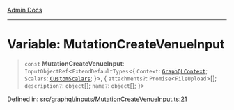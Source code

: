 [Admin Docs](/)

***

# Variable: MutationCreateVenueInput

> `const` **MutationCreateVenueInput**: `InputObjectRef`\<`ExtendDefaultTypes`\<\{ `Context`: [`GraphQLContext`](../../../context/type-aliases/GraphQLContext.md); `Scalars`: [`CustomScalars`](../../../scalars/type-aliases/CustomScalars.md); \}\>, \{ `attachments?`: `Promise`\<`FileUpload`\>[]; `description?`: `object`[]; `name?`: `object`[]; \}\>

Defined in: [src/graphql/inputs/MutationCreateVenueInput.ts:21](https://github.com/gautam-divyanshu/talawa-api/blob/7e7d786bbd7356b22a3ba5029601eed88ff27201/src/graphql/inputs/MutationCreateVenueInput.ts#L21)
